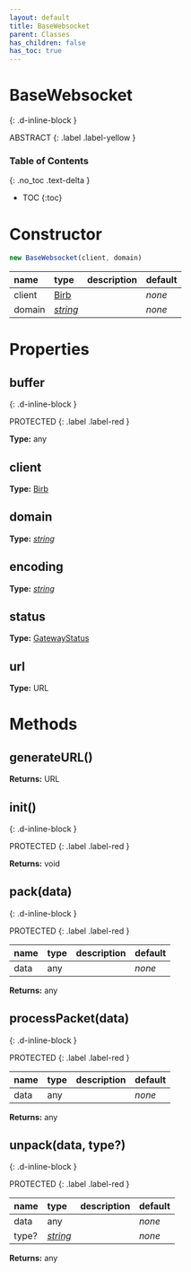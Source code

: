```yaml
---
layout: default
title: BaseWebsocket
parent: Classes
has_children: false
has_toc: true
---
```


# BaseWebsocket
{: .d-inline-block }

ABSTRACT
{: .label .label-yellow }

### Table of Contents
{: .no_toc .text-delta }

- TOC
{:toc}
# Constructor
```js
new BaseWebsocket(client, domain)
```

| name | type | description | default |
|:-----|:-----|:------------|:--------|
| client | [Birb](/classes/Birb) |   | *none* |
| domain | *[string](https://developer.mozilla.org/en-US/docs/Web/JavaScript/Reference/Global_Objects/string)* |   | *none* |

# Properties
## buffer
{: .d-inline-block }

PROTECTED
{: .label .label-red }

**Type:** any

## client
**Type:** [Birb](/classes/Birb)

## domain
**Type:** *[string](https://developer.mozilla.org/en-US/docs/Web/JavaScript/Reference/Global_Objects/string)*

## encoding
**Type:** *[string](https://developer.mozilla.org/en-US/docs/Web/JavaScript/Reference/Global_Objects/string)*

## status
**Type:** [GatewayStatus](/enums/GatewayStatus)

## url
**Type:** URL

# Methods
## generateURL()
**Returns:** URL

## init()
{: .d-inline-block }

PROTECTED
{: .label .label-red }

**Returns:** void

## pack(data)
{: .d-inline-block }

PROTECTED
{: .label .label-red }

| name | type | description | default |
|:-----|:-----|:------------|:--------|
| data | any |   | *none* |

**Returns:** any

## processPacket(data)
{: .d-inline-block }

PROTECTED
{: .label .label-red }

| name | type | description | default |
|:-----|:-----|:------------|:--------|
| data | any |   | *none* |

**Returns:** any

## unpack(data, type?)
{: .d-inline-block }

PROTECTED
{: .label .label-red }

| name | type | description | default |
|:-----|:-----|:------------|:--------|
| data | any |   | *none* |
| type? | *[string](https://developer.mozilla.org/en-US/docs/Web/JavaScript/Reference/Global_Objects/string)* |   | *none* |

**Returns:** any

